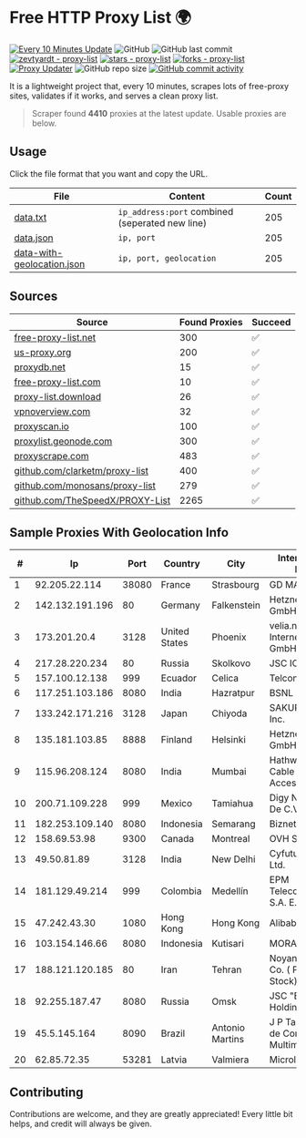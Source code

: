 
# Free HTTP Proxy List 🌍

[![Every 10 Minutes Update](https://github.com/mertguvencli/http-proxy-list/actions/workflows/main.yml/badge.svg?branch=main)](https://github.com/mertguvencli/http-proxy-list/actions/workflows/main.yml)
![GitHub](https://img.shields.io/github/license/mertguvencli/http-proxy-list)
![GitHub last commit](https://img.shields.io/github/last-commit/mertguvencli/http-proxy-list)
[![zevtyardt - proxy-list](https://img.shields.io/static/v1?label=zevtyardt&message=proxy-list&color=blue&logo=github)](https://github.com/zevtyardt/proxy-list "Go to GitHub repo")
[![stars - proxy-list](https://img.shields.io/github/stars/zevtyardt/proxy-list?style=social)](https://github.com/zevtyardt/proxy-list)
[![forks - proxy-list](https://img.shields.io/github/forks/zevtyardt/proxy-list?style=social)](https://github.com/zevtyardt/proxy-list)
[![Proxy Updater](https://github.com/zevtyardt/proxy-list/workflows/Proxy%20Updater/badge.svg)](https://github.com/zevtyardt/proxy-list/actions?query=workflow:"Proxy+Updater")
![GitHub repo size](https://img.shields.io/github/repo-size/zevtyardt/proxy-list)
[![GitHub commit activity](https://img.shields.io/github/commit-activity/m/zevtyardt/proxy-list?logo=commits)](https://github.com/zevtyardt/proxy-list/commits/main)

It is a lightweight project that, every 10 minutes, scrapes lots of free-proxy sites, validates if it works, and serves a clean proxy list.

> Scraper found **4410** proxies at the latest update. Usable proxies are below.

## Usage

Click the file format that you want and copy the URL.

|File|Content|Count|
|----|-------|-----|
|[data.txt](https://raw.githubusercontent.com/mertguvencli/http-proxy-list/main/proxy-list/data.txt)|`ip_address:port` combined (seperated new line)|205|
|[data.json](https://raw.githubusercontent.com/mertguvencli/http-proxy-list/main/proxy-list/data.json)|`ip, port`|205|
|[data-with-geolocation.json](https://raw.githubusercontent.com/mertguvencli/http-proxy-list/main/proxy-list/data-with-geolocation.json)|`ip, port, geolocation`|205|

## Sources

|Source|Found Proxies|Succeed|
|------|-------------|-------|
|[free-proxy-list.net](https://free-proxy-list.net)|300|✅|
|[us-proxy.org](https://www.us-proxy.org)|200|✅|
|[proxydb.net](http://proxydb.net)|15|✅|
|[free-proxy-list.com](https://free-proxy-list.com/?page=&port=&type%5B%5D=http&type%5B%5D=https&up_time=0&search=Search)|10|✅|
|[proxy-list.download](https://www.proxy-list.download/HTTP)|26|✅|
|[vpnoverview.com](https://vpnoverview.com/privacy/anonymous-browsing/free-proxy-servers)|32|✅|
|[proxyscan.io](https://www.proxyscan.io)|100|✅|
|[proxylist.geonode.com](https://proxylist.geonode.com/api/proxy-list?limit=300&page=1&sort_by=lastChecked&sort_type=desc&protocols=http,https)|300|✅|
|[proxyscrape.com](https://api.proxyscrape.com/v2/?request=displayproxies&protocol=http&timeout=10000&country=all&ssl=all&anonymity=all)|483|✅|
|[github.com/clarketm/proxy-list](https://raw.githubusercontent.com/clarketm/proxy-list/master/proxy-list-raw.txt)|400|✅|
|[github.com/monosans/proxy-list](https://raw.githubusercontent.com/monosans/proxy-list/main/proxies/http.txt)|279|✅|
|[github.com/TheSpeedX/PROXY-List](https://raw.githubusercontent.com/TheSpeedX/PROXY-List/master/http.txt)|2265|✅|


## Sample Proxies With Geolocation Info

|#|Ip|Port|Country|City|Internet Service Provider|
|-|--|----|-------|----|-------------------------|
|1|92.205.22.114|38080|France|Strasbourg|GD MASS Network|
|2|142.132.191.196|80|Germany|Falkenstein|Hetzner Online GmbH|
|3|173.201.20.4|3128|United States|Phoenix|velia.net Internetdienste GmbH|
|4|217.28.220.234|80|Russia|Skolkovo|JSC IOT|
|5|157.100.12.138|999|Ecuador|Celica|Telconet S.A|
|6|117.251.103.186|8080|India|Hazratpur|BSNL Internet|
|7|133.242.171.216|3128|Japan|Chiyoda|SAKURA Internet Inc.|
|8|135.181.103.85|8888|Finland|Helsinki|Hetzner Online GmbH|
|9|115.96.208.124|8080|India|Mumbai|Hathway IP over Cable Internet Access|
|10|200.71.109.228|999|Mexico|Tamiahua|Digy Networks S.A De C.V|
|11|182.253.109.140|8080|Indonesia|Semarang|Biznet Metronet|
|12|158.69.53.98|9300|Canada|Montreal|OVH SAS|
|13|49.50.81.89|3128|India|New Delhi|Cyfuture India Pvt. Ltd.|
|14|181.129.49.214|999|Colombia|Medellín|EPM Telecomunicaciones S.A. E.S.P.|
|15|47.242.43.30|1080|Hong Kong|Hong Kong|Alibaba.com LLC|
|16|103.154.146.66|8080|Indonesia|Kutisari|MORATELINDONAP|
|17|188.121.120.185|80|Iran|Tehran|Noyan Abr Arvan Co. ( Private Joint Stock)|
|18|92.255.187.47|8080|Russia|Omsk|JSC "ER-Telecom Holding"|
|19|45.5.145.164|8090|Brazil|Antonio Martins|J P Targino Serviços de Cominicação Multimidia|
|20|62.85.72.35|53281|Latvia|Valmiera|Microlink Latvia|



## Contributing

Contributions are welcome, and they are greatly appreciated! Every
little bit helps, and credit will always be given.

